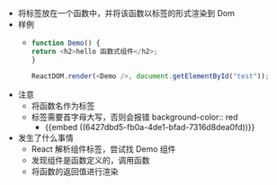 - 将标签放在一个函数中，并将该函数以标签的形式渲染到 Dom
- 样例
	- ``` js
	  function Demo() {
	  return <h2>hello 函数式组件</h2>;
	  }
	  
	  ReactDOM.render(<Demo />, document.getElementById("test"));
	  
	  ```
- 注意
	- 将函数名作为标签
	- 标签需要首字母大写，否则会报错
	  background-color:: red
		- {{embed ((6427dbd5-fb0a-4de1-bfad-7316d8dea0fd))}}
- 发生了什么事情
	- React 解析组件标签，尝试找 Demo 组件
	- 发现组件是函数定义的，调用函数
	- 将函数的返回值进行渲染
